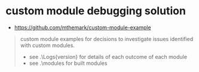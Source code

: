 # custom module debugging solution
- https://github.com/mthemark/custom-module-example

> custom module examples for decisions to investigate issues identified with custom modules.
>- see .\Logs\{version} for details of each outcome of each module
>- see .\modules for built modules